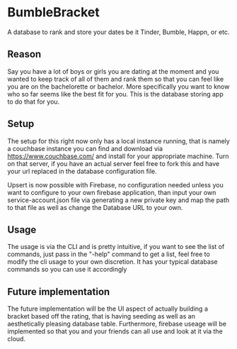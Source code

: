 # BumbleBracket
A database to rank and store your dates be it Tinder, Bumble, Happn, or etc.

## Reason
Say you have a lot of boys or girls you are dating at the moment and you wanted to keep track of all of them and rank them so that you can feel like you are on the bachelorette or bachelor. More specifically you want to know who so far seems like the best fit for you. This is the database storing app to do that for you.

## Setup
The setup for this right now only has a local instance running, that is namely a couchbase instance you can find and download via https://www.couchbase.com/ and install for your appropriate machine. Turn on that server, if you have an actual server feel free to fork this and have your url replaced in the database configuration file.

Upsert is now possible with Firebase, no configuration needed unless you want to configure to your own firebase application, than input your own service-account.json file via generating a new private key and map the path to that file as well as change the Database URL to your own.

## Usage
The usage is via the CLI and is pretty intuitive, if you want to see the list of commands, just pass in the "-help" command to get a list, feel free to modify the cli usage to your own discretion. It has your typical database commands so you can use it accordingly

## Future implementation
The future implementation will be the UI aspect of actually building a bracket based off the rating, that is having seeding as well as an aesthetically pleasing database table. Furthermore, firebase useage will be implemented so that you and your friends can all use and look at it via the cloud.

